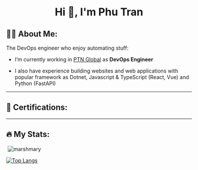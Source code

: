<h1 align="center">Hi 👋, I'm Phu Tran</h1>

## 👨‍💻 About Me:
The DevOps engineer who enjoy automating stuff:
- I’m currently working in [PTN Global](https://www.ptnglobalcorp.com/) as **DevOps Engineer**

- I also have experience building websites and web applications with popular framework as Dotnet, Javascript & TypeScript (React, Vue) and Python (FastAPI)

---

## 🧾 Certifications:

<div data-iframe-width="150" data-iframe-height="270" data-share-badge-id="9313fc7f-d47c-45a9-a564-a89a4001f5a3" data-share-badge-host="https://www.credly.com"></div><script type="text/javascript" async src="//cdn.credly.com/assets/utilities/embed.js"></script>

---

## 🔥 My Stats:

<p>&nbsp;<img align="center" src="https://github-readme-stats.vercel.app/api?username=marshmary&show_icons=true&hide=stars,issues" alt="marshmary" /></p>

[![Top Langs](https://github-readme-stats.vercel.app/api/top-langs/?username=marshmary&layout=compact&theme=vision-friendly-dark)](https://github.com/marshmary/github-readme-stats)